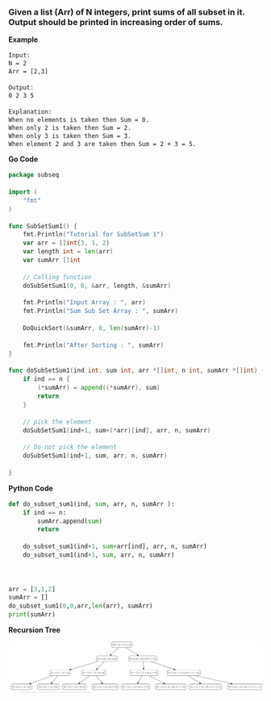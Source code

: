 ### Given a list (Arr) of N integers, print sums of all subset in it. Output should be printed in increasing order of sums.

**Example**
```
Input:
N = 2
Arr = [2,3]

Output:
0 2 3 5

Explanation:
When no elements is taken then Sum = 0.
When only 2 is taken then Sum = 2.
When only 3 is taken then Sum = 3.
When element 2 and 3 are taken then Sum = 2 + 3 = 5.

```

**Go Code**
```go
package subseq

import (
	"fmt"
)

func SubSetSum1() {
	fmt.Println("Tutorial for SubSetSum 1")
	var arr = []int{3, 1, 2}
	var length int = len(arr)
	var sumArr []int

	// Calling function
	doSubSetSum1(0, 0, &arr, length, &sumArr)

	fmt.Println("Input Array : ", arr)
	fmt.Println("Sum Sub Set Array : ", sumArr)

	DoQuickSort(&sumArr, 0, len(sumArr)-1)

	fmt.Println("After Sorting : ", sumArr)
}

func doSubSetSum1(ind int, sum int, arr *[]int, n int, sumArr *[]int) {
	if ind == n {
		(*sumArr) = append((*sumArr), sum)
		return
	}

	// pick the element
	doSubSetSum1(ind+1, sum+(*arr)[ind], arr, n, sumArr)

	// Do-not pick the element
	doSubSetSum1(ind+1, sum, arr, n, sumArr)

}

```

**Python Code**
```Python
def do_subset_sum1(ind, sum, arr, n, sumArr ):
    if ind == n:
        sumArr.append(sum)
        return
    
    do_subset_sum1(ind+1, sum+arr[ind], arr, n, sumArr)
    do_subset_sum1(ind+1, sum, arr, n, sumArr)



arr = [3,1,2]
sumArr = []
do_subset_sum1(0,0,arr,len(arr), sumArr)
print(sumArr)
```

**Recursion Tree**

![subsetsum1_recursion_tree.png](img/subsetsum1_recursion_tree.png)
